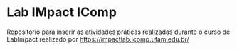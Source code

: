 # Lab IMpact IComp
Repositório para inserir as atividades práticas realizadas durante o curso de LabImpact realizado por https://impactlab.icomp.ufam.edu.br/
